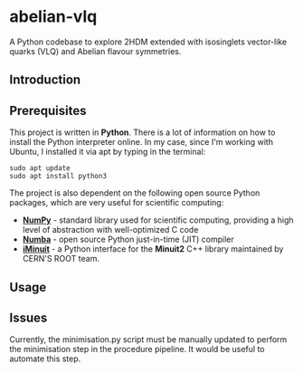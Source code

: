 # abelian-vlq

A Python codebase to explore 2HDM extended with isosinglets vector-like quarks (VLQ) and Abelian flavour symmetries.

## Introduction



## Prerequisites

This project is written in **Python**. There is a lot of information on
how to install the Python interpreter online. In my case, since I'm working with Ubuntu, I installed it via apt by typing in the terminal:

```
sudo apt update
sudo apt install python3
```

The project is also dependent on the following open source Python packages, which are very useful for scientific computing:

- [**NumPy**](https://numpy.org/install/) - standard library used for scientific computing, providing a high level of abstraction with well-optimized C code
- [**Numba**](https://numba.readthedocs.io/en/stable/user/installing.html) - open source Python just-in-time (JIT) compiler
- [**iMinuit**](https://scikit-hep.org/iminuit/install.html) - a Python interface for the **Minuit2** C++ library maintained by CERN'S ROOT team.

## Usage

## Issues

Currently, the minimisation.py script must be manually updated to perform the minimisation step in the procedure pipeline. It would be useful to automate this step.
